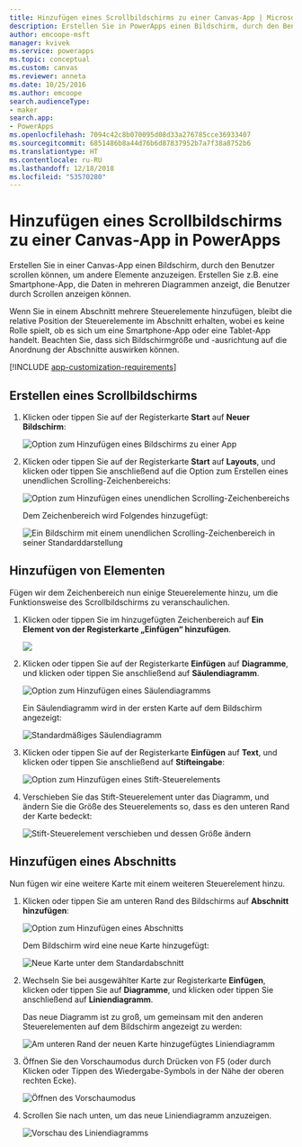 ```yaml
---
title: Hinzufügen eines Scrollbildschirms zu einer Canvas-App | Microsoft-Dokumentation
description: Erstellen Sie in PowerApps einen Bildschirm, durch den Benutzer scrollen können, um mehr Inhaltstypen anzuzeigen als auf einem Bildschirm in einer Canvas-App angezeigt werden können.
author: emcoope-msft
manager: kvivek
ms.service: powerapps
ms.topic: conceptual
ms.custom: canvas
ms.reviewer: anneta
ms.date: 10/25/2016
ms.author: emcoope
search.audienceType:
- maker
search.app:
- PowerApps
ms.openlocfilehash: 7094c42c8b070095d08d33a276785cce36933407
ms.sourcegitcommit: 6851486b8a44d76b6d87837952b7a7f38a8752b6
ms.translationtype: HT
ms.contentlocale: ru-RU
ms.lasthandoff: 12/18/2018
ms.locfileid: "53570280"
---
```

# <a name="add-a-scrolling-screen-to-a-canvas-app-in-powerapps"></a>Hinzufügen eines Scrollbildschirms zu einer Canvas-App in PowerApps

Erstellen Sie in einer Canvas-App einen Bildschirm, durch den Benutzer scrollen können, um andere Elemente anzuzeigen. Erstellen Sie z.B. eine Smartphone-App, die Daten in mehreren Diagrammen anzeigt, die Benutzer durch Scrollen anzeigen können.

Wenn Sie in einem Abschnitt mehrere Steuerelemente hinzufügen, bleibt die relative Position der Steuerelemente im Abschnitt erhalten, wobei es keine Rolle spielt, ob es sich um eine Smartphone-App oder eine Tablet-App handelt. Beachten Sie, dass sich Bildschirmgröße und -ausrichtung auf die Anordnung der Abschnitte auswirken können.  

[!INCLUDE [app-customization-requirements](../../includes/app-customization-requirements.md)]

## <a name="create-a-scrolling-screen"></a>Erstellen eines Scrollbildschirms

1. Klicken oder tippen Sie auf der Registerkarte **Start** auf **Neuer Bildschirm**:

    ![Option zum Hinzufügen eines Bildschirms zu einer App][1]

2. Klicken oder tippen Sie auf der Registerkarte **Start** auf **Layouts**, und klicken oder tippen Sie anschließend auf die Option zum Erstellen eines unendlichen Scrolling-Zeichenbereichs:  
   
    ![Option zum Hinzufügen eines unendlichen Scrolling-Zeichenbereichs][2]
   
    Dem Zeichenbereich wird Folgendes hinzugefügt:  
   
    ![Ein Bildschirm mit einem unendlichen Scrolling-Zeichenbereich in seiner Standarddarstellung][3]

## <a name="add-elements"></a>Hinzufügen von Elementen
Fügen wir dem Zeichenbereich nun einige Steuerelemente hinzu, um die Funktionsweise des Scrollbildschirms zu veranschaulichen.

1. Klicken oder tippen Sie im hinzugefügten Zeichenbereich auf **Ein Element von der Registerkarte „Einfügen“ hinzufügen**.
   
    ![][4]
2. Klicken oder tippen Sie auf der Registerkarte **Einfügen** auf **Diagramme**, und klicken oder tippen Sie anschließend auf **Säulendiagramm**.
   
    ![Option zum Hinzufügen eines Säulendiagramms][5]
   
    Ein Säulendiagramm wird in der ersten Karte auf dem Bildschirm angezeigt:  
   
    ![Standardmäßiges Säulendiagramm][7]
3. Klicken oder tippen Sie auf der Registerkarte **Einfügen** auf **Text**, und klicken oder tippen Sie anschließend auf **Stifteingabe**:  
   
    ![Option zum Hinzufügen eines Stift-Steuerelements][8]
4. Verschieben Sie das Stift-Steuerelement unter das Diagramm, und ändern Sie die Größe des Steuerelements so, dass es den unteren Rand der Karte bedeckt:  
   
    ![Stift-Steuerelement verschieben und dessen Größe ändern][9]

## <a name="add-a-section"></a>Hinzufügen eines Abschnitts
Nun fügen wir eine weitere Karte mit einem weiteren Steuerelement hinzu.

1. Klicken oder tippen Sie am unteren Rand des Bildschirms auf **Abschnitt hinzufügen**:  
   
    ![Option zum Hinzufügen eines Abschnitts][10]
   
    Dem Bildschirm wird eine neue Karte hinzugefügt:  
   
    ![Neue Karte unter dem Standardabschnitt][11]
2. Wechseln Sie bei ausgewählter Karte zur Registerkarte **Einfügen**, klicken oder tippen Sie auf **Diagramme**, und klicken oder tippen Sie anschließend auf **Liniendiagramm**.
   
    Das neue Diagramm ist zu groß, um gemeinsam mit den anderen Steuerelementen auf dem Bildschirm angezeigt zu werden:  
   
    ![Am unteren Rand der neuen Karte hinzugefügtes Liniendiagramm][12]
3. Öffnen Sie den Vorschaumodus durch Drücken von F5 (oder durch Klicken oder Tippen des Wiedergabe-Symbols in der Nähe der oberen rechten Ecke).
   
    ![Öffnen des Vorschaumodus](./media/add-scrolling-screen/open-preview.png)
4. Scrollen Sie nach unten, um das neue Liniendiagramm anzuzeigen.  
   
    ![Vorschau des Liniendiagramms][13]

[1]: ./media/add-scrolling-screen/add-screen.png
[2]: ./media/add-scrolling-screen/add-canvas.png
[3]: ./media/add-scrolling-screen/default-canvas.png
[4]: ./media/add-scrolling-screen/insert-visual.png
[5]: ./media/add-scrolling-screen/add-chart.png
[7]: ./media/add-scrolling-screen/default-chart.png
[8]: ./media/add-scrolling-screen/add-pen.png
[9]: ./media/add-scrolling-screen/move-resize-pen.png
[10]: ./media/add-scrolling-screen/add-section.png
[11]: ./media/add-scrolling-screen/new-card.png
[12]: ./media/add-scrolling-screen/add-line-chart.png
[13]: ./media/add-scrolling-screen/line-chart-preview.png
